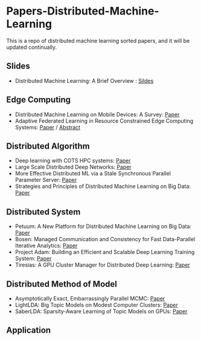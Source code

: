 # Papers-Distributed-Machine-Learning
This is a repo of distributed machine learning sorted papers, and it will be updated continually.

## Slides

* Distributed Machine Learning: A Brief Overview : [Sildes](https://github.com/EnzoDuan/Papers-Distributed-Machine-Learning/blob/master/podc2018-tutorial-alistarh.pdf)

## Edge Computing

* Distributed Machine Learning on Mobile Devices: A Survey: [Paper](https://github.com/EnzoDuan/Papers-Distributed-Machine-Learning/blob/master/edge_computing/DMLM_survey.pdf)
* Adaptive Federated Learning in Resource Constrained Edge Computing Systems: [Paper](https://github.com/EnzoDuan/Papers-Distributed-Machine-Learning/blob/master/edge_computing/Adaptive_Federated-Learning-in-Resource-Constrained-Edge-Computing-Systems.pdf) / [Abstract](https://github.com/EnzoDuan/Papers-Distributed-Machine-Learning/blob/master/edge_computing/abstract-of-infocom18.pdf)

## Distributed Algorithm

* Deep learning with COTS HPC systems: [Paper](https://github.com/EnzoDuan/Papers-Distributed-Machine-Learning/blob/master/perspective_of_algorithm/Deep_learning_with_COTS_HPC_systems.pdf)
* Large Scale Distributed Deep Networks: [Paper](https://github.com/EnzoDuan/Papers-Distributed-Machine-Learning/blob/master/perspective_of_algorithm/Large_Scale_Distributed_Deep_Networks.pdf)
* More Effective Distributed ML via a Stale Synchronous Parallel Parameter Server: [Paper](https://github.com/EnzoDuan/Papers-Distributed-Machine-Learning/blob/master/perspective_of_algorithm/More_Effective_Distributed_ML_via_a_Stale_Synchronous_Parallel_Parameter_Server.pdf)
* Strategies and Principles of Distributed Machine Learning on Big Data: [Paper](https://github.com/EnzoDuan/Papers-Distributed-Machine-Learning/blob/master/perspective_of_algorithm/Strategies_and_Principles_of_Distributed_Machine_Learning_on_Big_Data.pdf)

## Distributed System

* Petuum: A New Platform for Distributed Machine Learning on Big Data: [Paper](https://github.com/EnzoDuan/Papers-Distributed-Machine-Learning/blob/master/perspective_of_system/petuum.pdf)
* Bosen: Managed Communication and Consistency for Fast Data-Parallel Iterative Analytics: [Paper](https://github.com/EnzoDuan/Papers-Distributed-Machine-Learning/blob/master/perspective_of_system/Bosen.pdf)
* Project Adam: Building an Efficient and Scalable Deep Learning Training System: [Paper](https://github.com/EnzoDuan/Papers-Distributed-Machine-Learning/blob/master/perspective_of_system/Project_Adam_Building_an_Efficient_and_Scalable_Deep_Learning_Training_System.pdf)
* Tiresias: A GPU Cluster Manager for Distributed Deep Learning: [Paper](https://github.com/EnzoDuan/Papers-Distributed-Machine-Learning/blob/master/perspective_of_system/tiresias.pdf)

## Distributed Method of Model

* Asymptotically Exact, Embarrassingly Parallel MCMC: [Paper](https://github.com/EnzoDuan/Papers-Distributed-Machine-Learning/blob/master/perspective_of_model/Asymptotically_Exact_Embarrassingly_Parallel_MCMC.pdf)
* LightLDA: Big Topic Models on Modest Computer Clusters: [Paper](https://github.com/EnzoDuan/Papers-Distributed-Machine-Learning/blob/master/perspective_of_model/LightLDA_Big_Topic_Models_on_Modest_Computer_Clusters.pdf)
* SaberLDA: Sparsity-Aware Learning of Topic Models on GPUs: [Paper](https://github.com/EnzoDuan/Papers-Distributed-Machine-Learning/blob/master/perspective_of_model/SaSaberLDA_Sparsity_Aware_Learning_of_Topic_Models_on_GPUs.pdf)

## Application

